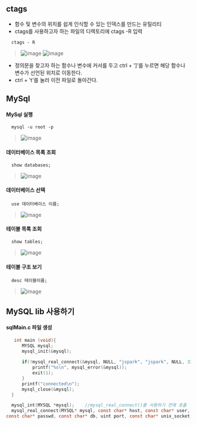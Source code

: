 ## ctags
* 함수 및 변수의 위치를 쉽게 인식할 수 있는 인덱스를 만드는 유틸리티
* ctags를 사용하고자 하는 파일의 디렉토리에 ctags -R 입력
```
  ctags - R
```

> ![image](https://user-images.githubusercontent.com/64197428/126609621-b7ab2163-4989-4e13-8754-7f54c57650ae.png)
> ![image](https://user-images.githubusercontent.com/64197428/126610017-6363805f-8709-41d2-9060-9cb020257eae.png)

* 정의문을 찾고자 하는 함수나 변수에 커서를 두고 ctrl + ']'를 누르면 해당 함수나 변수가 선언된 위치로 이동한다.
* ctrl + 't'를 눌러 이전 파일로 돌아간다.

## MySql
#### MySql 실행
```
  mysql -u root -p
```
> ![image](https://user-images.githubusercontent.com/64197428/126604269-65027784-3683-416d-8019-ede77f4e8e67.png)
#### 데이터베이스 목록 조회
```
  show databases;
  ```
> ![image](https://user-images.githubusercontent.com/64197428/126610158-cc4d7b06-094d-4dc6-938a-6076eb2214f2.png)

#### 데이터베이스 선택
```
  use 데이터베이스 이름;
 ```
 > ![image](https://user-images.githubusercontent.com/64197428/126610674-da724ad4-e1da-4f78-bef9-aed0a52ef909.png)

#### 테이블 목록 조회
```
  show tables;
```
> ![image](https://user-images.githubusercontent.com/64197428/126611175-cbae322b-fecc-42c1-8b7d-0d28b230a7ba.png)

#### 테이블 구조 보기
``` 
  desc 테이블이름;
  ```
> ![image](https://user-images.githubusercontent.com/64197428/126611619-97bae80c-0563-40f9-a770-76ab04b519b5.png)
## MySQL lib 사용하기
#### sqlMain.c 파일 생성
```c
   int main (void){
      MYSQL mysql;
      mysql_init(&mysql);
 
      if(!mysql_real_connect(&mysql, NULL, "jspark", "jspark", NULL, 3306, (char *)NULL, 0)){
          printf("%s\n", mysql_error(&mysql));
          exit(1);
      }
      printf("connected\n");
      mysql_close(&mysql);
  }
```
```c
  mysql_int(MYSQL *mysql);    //mysql_real_connect()를 사용하기 전에 호출
  mysql_real_connect(MYSQL* mysql, const char* host, const char* user,
const char* passwd, const char* db, uint port, const char* unix_socket, uint client_flag);    //host에 지정된 서버로 연결을 시도하는 함수
```

